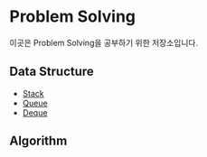 # Problem Solving

이곳은 Problem Solving을 공부하기 위한 저장소입니다.

## Data Structure

- [Stack]()
- [Queue]()
- [Deque]()

## Algorithm